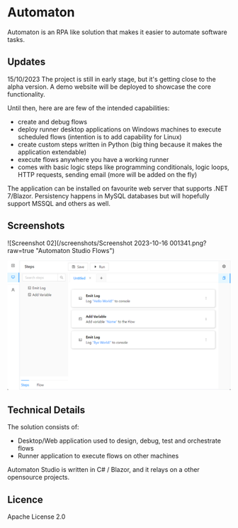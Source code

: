 # Automaton

Automaton is an RPA like solution that makes it easier to automate software tasks.

## Updates

15/10/2023 
The project is still in early stage, but it's getting close to the alpha version. A demo website will be deployed to showcase the core functionality.

Until then, here are are few of the intended capabilities:
- create and debug flows
- deploy runner desktop applications on Windows machines to execute scheduled flows (intention is to add capability for Linux)
- create custom steps written in Python (big thing because it makes the application extendable)
- execute flows anywhere you have a working runner
- comes with basic logic steps like programming conditionals, logic loops, HTTP requests, sending email (more will be added on the fly)

The application can be installed on favourite web server that supports .NET 7/Blazor. Persistency happens in MySQL databases but will hopefully support MSSQL and others as well.

## Screenshots

![Screenshot 02](/screenshots/Screenshot 2023-10-16 001341.png?raw=true "Automaton Studio Flows")

![Screenshot 01](/screenshots/Screenshot-2022-05-27-103012.png?raw=true "Automaton Studio Designer")

## Technical Details

The solution consists of:
- Desktop/Web application used to design, debug, test and orchestrate flows
- Runner application to execute flows on other machines

Automaton Studio is written in C# / Blazor, and it relays on a other opensource projects.

## Licence

Apache License 2.0
